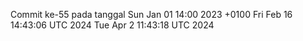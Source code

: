 Commit ke-55 pada tanggal Sun Jan 01 14:00 2023 +0100
Fri Feb 16 14:43:06 UTC 2024
Tue Apr  2 11:43:18 UTC 2024
